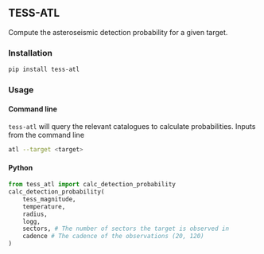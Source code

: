 ## TESS-ATL

Compute the asteroseismic detection probability for a given target.

### Installation

```bash
pip install tess-atl
```

### Usage

#### Command line

`tess-atl` will query the relevant catalogues to calculate probabilities. Inputs from the command line 
```bash
atl --target <target> 
```

#### Python

```python
from tess_atl import calc_detection_probability
calc_detection_probability(
    tess_magnitude,
    temperature,
    radius,
    logg,
    sectors, # The number of sectors the target is observed in
    cadence # The cadence of the observations (20, 120)
)
```